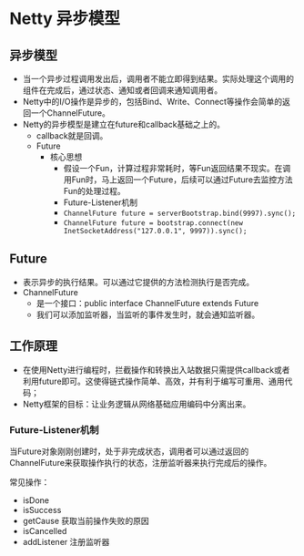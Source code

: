 # Netty 异步模型

## 异步模型
- 当一个异步过程调用发出后，调用者不能立即得到结果。实际处理这个调用的组件在完成后，通过状态、通知或者回调来通知调用者。
- Netty中的I/O操作是异步的，包括Bind、Write、Connect等操作会简单的返回一个ChannelFuture。
- Netty的异步模型是建立在future和callback基础之上的。
  - callback就是回调。
  - Future
    - 核心思想
      - 假设一个Fun，计算过程非常耗时，等Fun返回结果不现实。在调用Fun时，马上返回一个Future，后续可以通过Future去监控方法Fun的处理过程。
      - Future-Listener机制
      - `ChannelFuture future = serverBootstrap.bind(9997).sync();`
      - `ChannelFuture future = bootstrap.connect(new InetSocketAddress("127.0.0.1", 9997)).sync();`
      
## Future
- 表示异步的执行结果。可以通过它提供的方法检测执行是否完成。
- ChannelFuture
  - 是一个接口：public interface ChannelFuture extends Future<Void>
  - 我们可以添加监听器，当监听的事件发生时，就会通知监听器。
  
## 工作原理
- 在使用Netty进行编程时，拦截操作和转换出入站数据只需提供callback或者利用future即可。这使得链式操作简单、高效，并有利于编写可重用、通用代码；
- Netty框架的目标：让业务逻辑从网络基础应用编码中分离出来。

### Future-Listener机制
当Future对象刚刚创建时，处于非完成状态，调用者可以通过返回的ChannelFuture来获取操作执行的状态，注册监听器来执行完成后的操作。

常见操作：
- isDone
- isSuccess
- getCause 获取当前操作失败的原因
- isCancelled
- addListener 注册监听器


      

      
